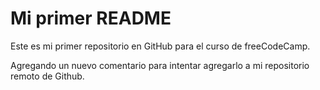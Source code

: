 # Mi primer README
Este es mi primer repositorio en GitHub para el curso de freeCodeCamp.

Agregando un nuevo comentario para intentar agregarlo a mi repositorio remoto de Github.
